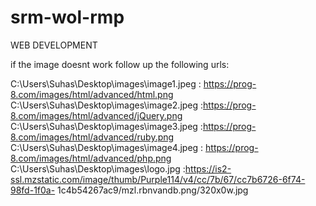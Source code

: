 # srm-wol-rmp
WEB DEVELOPMENT




if the image doesnt work follow up the following urls:

C:\Users\Suhas\Desktop\images\image1.jpeg :  https://prog-8.com/images/html/advanced/html.png
C:\Users\Suhas\Desktop\images\image2.jpeg   :https://prog-8.com/images/html/advanced/jQuery.png
C:\Users\Suhas\Desktop\images\image3.jpeg   :https://prog-8.com/images/html/advanced/ruby.png
C:\Users\Suhas\Desktop\images\image4.jpeg   : https://prog-8.com/images/html/advanced/php.png
C:\Users\Suhas\Desktop\images\logo.jpg     :https://is2-ssl.mzstatic.com/image/thumb/Purple114/v4/cc/7b/67/cc7b6726-6f74-98fd-1f0a-          1c4b54267ac9/mzl.rbnvandb.png/320x0w.jpg
